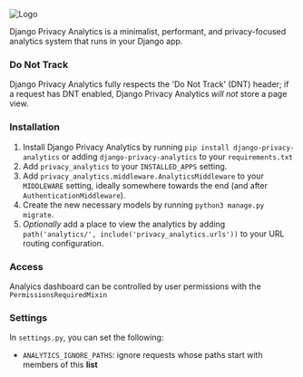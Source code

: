 ![Logo](https://imgur.com/I4m7HXX.png)

Django Privacy Analytics is a minimalist, performant, and privacy-focused analytics system that runs in your Django app.

### Do Not Track
Django Privacy Analytics fully respects the 'Do Not Track' (DNT) header; if a request has DNT enabled, Django Privacy Analytics _will not_ store a page view.

### Installation

1. Install Django Privacy Analytics by running `pip install django-privacy-analytics` or adding `django-privacy-analytics` to your `requirements.txt`
2. Add `privacy_analytics` to your `INSTALLED_APPS` setting.
3. Add `privacy_analytics.middleware.AnalyticsMiddleware` to your `MIDDLEWARE` setting, ideally somewhere towards the end (and after `AuthenticationMiddleware`).
4. Create the new necessary models by running `python3 manage.py migrate`.
5. _Optionally_ add a place to view the analytics by adding `path('analytics/', include('privacy_analytics.urls'))` to your URL routing configuration.

### Access

Analyics dashboard can be controlled by user permissions with the `PermissionsRequiredMixin`

### Settings

In `settings.py`, you can set the following:

* `ANALYTICS_IGNORE_PATHS`: ignore requests whose paths start with members of this **list** 
